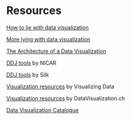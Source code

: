 # Resources


<a href="http://data.heapanalytics.com/how-to-lie-with-data-visualization">How to lie with data visualization</a>

<a href="http://www.huffingtonpost.com/raviparikh/lie-with-data-visualization_b_5169715.html">More lying with data visualization</a>

<a href="https://medium.com/accurat-studio/the-architecture-of-a-data-visualization-470b807799b4#.ncpqphqer">The Architecture of a Data Visualization</a>

<a href="https://docs.google.com/spreadsheets/d/1xI9UZnuzuH1dV6iYGH3UWyDuRvXNvCxz3c4mo9TAuxk/edit#gid=0">DDJ tools</a> by NICAR

[DDJ tools](http://data-journalism-tools.silk.co/) by Silk

<a href="http://www.visualisingdata.com/resources/">Visualization resources</a> by Visualizing Data

<a href="http://selection.datavisualization.ch/">Visualization resources</a> by DataVisualization.ch

<a href="http://www.datavizcatalogue.com/index.html">Data Visualization Catalogue</a>
